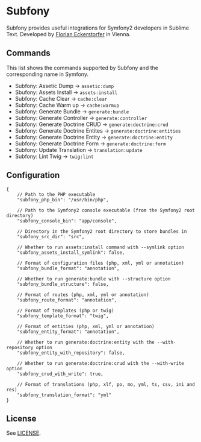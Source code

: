 Subfony
=======

Subfony provides useful integrations for Symfony2 developers in Sublime Text. Developed by [Florian Eckerstorfer](http://florianeckerstorfer.com) in Vienna.


Commands
--------

This list shows the commands supported by Subfony and the corresponding name in Symfony.

- Subfony: Assetic Dump → `assetic:dump`
- Sbufony: Assets Install → `assets:install`
- Subfony: Cache Clear → `cache:clear`
- Subfony: Cache Warm up → `cache:warmup`
- Subfony: Generate Bundle → `generate:bundle`
- Subfony: Generate Controller → `generate:controller`
- Subfony: Generate Doctrine CRUD → `generate:doctrine:crud`
- Subfony: Generate Doctrine Entites → `generate:doctrine:entities`
- Subfony: Generate Doctrine Entity → `generate:doctrine:entity`
- Subfony: Generate Doctrine Form → `generate:doctrine:form`
- Subfony: Update Translation → `translation:update`
- Subfony: Lint Twig → `twig:lint`

Configuration
-------------

    {
        // Path to the PHP executable
        "subfony_php_bin": "/usr/bin/php",

        // Path to the Symfony2 console executable (from the Symfony2 root directory)
        "subfony_console_bin": "app/console",

        // Directory in the Symfony2 root directory to store bundles in
        "subfony_src_dir": "src",

        // Whether to run assets:install command with --symlink option
        "subfony_assets_install_symlink": false,

        // Format of configuration files (php, xml, yml or annotation)
        "subfony_bundle_format": "annotation",

        // Whether to run generate:bundle with --structure option
        "subfony_bundle_structure": false,

        // Format of routes (php, xml, yml or annotation)
        "subfony_route_format": "annotation",

        // Format of templates (php or twig)
        "subfony_template_format": "twig",

        // Format of entities (php, xml, yml or annotation)
        "subfony_entity_format": "annotation",

        // Whether to run generate:doctrine:entity with the --with-repository option
        "subfony_entity_with_repository": false,

        // Whether to run generate:doctrine:crud with the --with-write option
        "subfony_crud_with_write": true,

        // Format of translations (php, xlf, po, mo, yml, ts, csv, ini and res)
        "subfony_translation_format": "yml"
    }





License
-------

See [LICENSE](https://github.com/florianeckerstorfer/subfony/blob/master/LICENSE).

